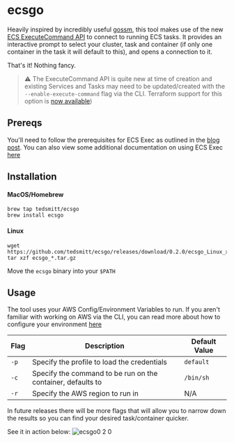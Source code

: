 # ecsgo

Heavily inspired by incredibly useful [gossm](https://github.com/gjbae1212/gossm), this tool makes use of the new [ECS ExecuteCommand API](https://aws.amazon.com/blogs/containers/new-using-amazon-ecs-exec-access-your-containers-fargate-ec2/) to connect to running ECS tasks. It provides an interactive prompt to select your cluster, task and container (if only one container in the task it will default to this), and opens a connection to it.

That's it! Nothing fancy.

> ⚠️ The ExecuteCommand API is quite new at time of creation and existing Services and Tasks may need to be updated/created with the `--enable-execute-command` flag via the CLI. Terraform support for this option is [now available](https://github.com/hashicorp/terraform-provider-aws/pull/18347))

## Prereqs
You'll need to follow the prerequisites for ECS Exec as outlined in the [blog post](https://aws.amazon.com/blogs/containers/new-using-amazon-ecs-exec-access-your-containers-fargate-ec2/). You can also view some additional documentation on using ECS Exec [here](https://docs.aws.amazon.com/AmazonECS/latest/developerguide/ecs-exec.html)

## Installation
#### MacOS/Homebrew
```
brew tap tedsmitt/ecsgo
brew install ecsgo
```

#### Linux
```
wget https://github.com/tedsmitt/ecsgo/releases/download/0.2.0/ecsgo_Linux_x86_64.tar.gz
tar xzf ecsgo_*.tar.gz
```
Move the `ecsgo` binary into your `$PATH`

## Usage
The tool uses your AWS Config/Environment Variables to run. If you aren't familiar with working on AWS via the CLI, you can read more about how to configure your environment [here](https://docs.aws.amazon.com/cli/latest/userguide/cli-configure-envvars.html)

| Flag        | Description | Default Value |
| ----------- | ----------- | ------------- |
| `-p`        | Specify the profile to load the credentials | `default` |
| `-c`        | Specify the command to be run on the container, defaults to |`/bin/sh`|
| `-r`        | Specify the AWS region to run in                            | N/A

In future releases there will be more flags that will allow you to narrow down the results so you can find your desired task/container quicker.

See it in action below:
![ecsgo0 2 0](https://user-images.githubusercontent.com/25430401/114218136-ef8f7b00-9960-11eb-9c3f-b353ae0ff7ca.gif)



